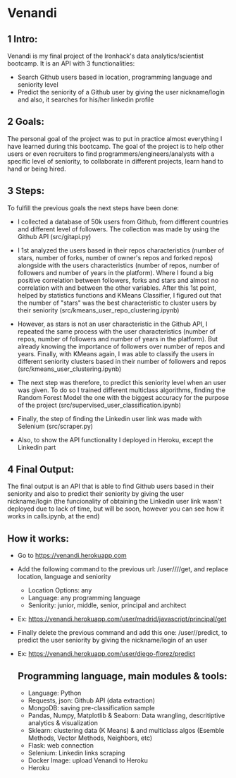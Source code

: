 # Venandi

## 1 Intro:
Venandi is my final project of the Ironhack's data analytics/scientist bootcamp. 
It is an API with 3 functionalities:
- Search Github users based in location, programming language and seniority level
- Predict the seniority of a Github user by giving the user nickname/login and also, it searches for his/her linkedin profile

## 2 Goals:
The personal goal of the project was to put in practice almost everything I have learned during this bootcamp. 
The goal of the project is to help other users or even recruiters to find programmers/engineers/analysts with a specific level of seniority, to collaborate in different projects, learn hand to hand or being hired.

## 3 Steps:
To fulfill the previous goals the next steps have been done:

- I collected a database of 50k users from Github, from different countries and different level of followers. The collection was made by using the Github API (src/gitapi.py)

- I 1st analyzed the users based in their repos characteristics (number of stars, number of forks, number of owner's repos and forked repos) alongside with the users characteristics (number of repos, number of followers and number of years in the platform). Where I found a big positive correlation between followers, forks and stars and almost no correlation with and between the other variables. After this 1st point, helped by statistics functions and KMeans Classifier, I figured out that the number of "stars" was the best characteristic to cluster users by their seniority (src/kmeans_user_repo_clustering.ipynb)

- However, as stars is not an user characteristic in the Github API, I repeated the same process with the user characteristics (number of repos, number of followers and number of years in the platform). But already knowing the importance of followers over number of repos and years. Finally, with KMeans again, I was able to classify the users in different seniority clusters based in their number of followers and repos (src/kmeans_user_clustering.ipynb)

- The next step was therefore, to predict this seniority level when an user was given. To do so I trained different multiclass algorithms, finding the Random Forest Model the one with the biggest accuracy for the purpose of the project (src/supervised_user_classification.ipynb)

- Finally, the step of finding the Linkedin user link was made with Selenium (src/scraper.py)

- Also, to show the API functionality I deployed in Heroku, except the Linkedin part

## 4 Final Output:
The final output is an API that is able to find Github users based in their seniority and also to predict their seniority by giving the user nickname/login (the funcionality of obtaining the Linkedin user link wasn't deployed due to lack of time, but will be soon, however you can see how it works in calls.ipynb, at the end)

## How it works:
- Go to https://venandi.herokuapp.com

- Add the following command to the previous url: /user/<location>/<language>/<seniority>/get, and replace location, language and seniority
  - Location Options: any
  - Language: any programming language
  - Seniority: junior, middle, senior, principal and architect
- Ex: https://venandi.herokuapp.com/user/madrid/javascript/principal/get
  
- Finally delete the previous command and add this one: /user/<login>/predict, to predict the user seniority by giving the nickname/login of an user
- Ex: https://venandi.herokuapp.com/user/diego-florez/predict
  
  ## Programming language, main modules & tools:
  - Language: Python
  - Requests, json: Github API (data extraction)
  - MongoDB: saving pre-classification sample
  - Pandas, Numpy, Matplotlib & Seaborn: Data wrangling, descritiptive analytics & visualization
  - Sklearn: clustering data (K Means) & and multiclass algos (Esemble Methods, Vector Methods, Neighbors, etc)
  - Flask: web connection
  - Selenium: Linkedin links scraping
  - Docker Image: upload Venandi to Heroku
  - Heroku
